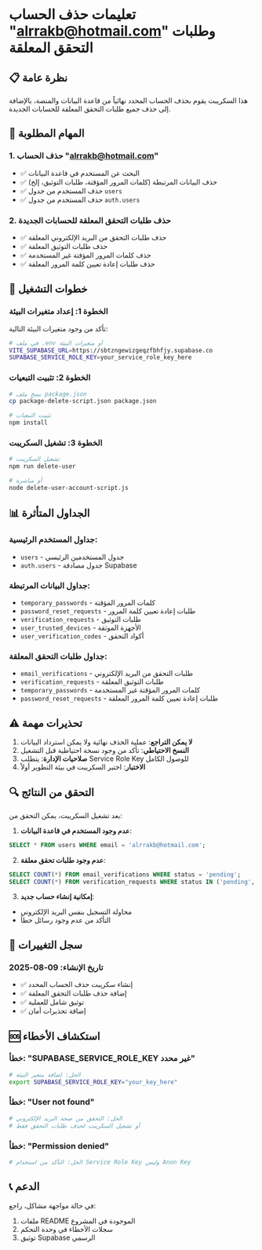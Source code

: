 # تعليمات حذف الحساب "alrrakb@hotmail.com" وطلبات التحقق المعلقة

## 📋 نظرة عامة

هذا السكريبت يقوم بحذف الحساب المحدد نهائياً من قاعدة البيانات والمنصة، بالإضافة إلى حذف جميع طلبات التحقق المعلقة للحسابات الجديدة.

## 🎯 المهام المطلوبة

### 1. حذف الحساب "alrrakb@hotmail.com"
- ✅ البحث عن المستخدم في قاعدة البيانات
- ✅ حذف البيانات المرتبطة (كلمات المرور المؤقتة، طلبات التوثيق، إلخ)
- ✅ حذف المستخدم من جدول `users`
- ✅ حذف المستخدم من جدول `auth.users`

### 2. حذف طلبات التحقق المعلقة للحسابات الجديدة
- ✅ حذف طلبات التحقق من البريد الإلكتروني المعلقة
- ✅ حذف طلبات التوثيق المعلقة
- ✅ حذف كلمات المرور المؤقتة غير المستخدمة
- ✅ حذف طلبات إعادة تعيين كلمة المرور المعلقة

## 🚀 خطوات التشغيل

### الخطوة 1: إعداد متغيرات البيئة

تأكد من وجود متغيرات البيئة التالية:

```bash
# في ملف .env أو متغيرات البيئة
VITE_SUPABASE_URL=https://sbtzngewizgeqzfbhfjy.supabase.co
SUPABASE_SERVICE_ROLE_KEY=your_service_role_key_here
```

### الخطوة 2: تثبيت التبعيات

```bash
# نسخ ملف package.json
cp package-delete-script.json package.json

# تثبيت التبعيات
npm install
```

### الخطوة 3: تشغيل السكريبت

```bash
# تشغيل السكريبت
npm run delete-user

# أو مباشرة
node delete-user-account-script.js
```

## 📊 الجداول المتأثرة

### جداول المستخدم الرئيسية:
- `users` - جدول المستخدمين الرئيسي
- `auth.users` - جدول مصادقة Supabase

### جداول البيانات المرتبطة:
- `temporary_passwords` - كلمات المرور المؤقتة
- `password_reset_requests` - طلبات إعادة تعيين كلمة المرور
- `verification_requests` - طلبات التوثيق
- `user_trusted_devices` - الأجهزة الموثقة
- `user_verification_codes` - أكواد التحقق

### جداول طلبات التحقق المعلقة:
- `email_verifications` - طلبات التحقق من البريد الإلكتروني
- `verification_requests` - طلبات التوثيق المعلقة
- `temporary_passwords` - كلمات المرور المؤقتة غير المستخدمة
- `password_reset_requests` - طلبات إعادة تعيين كلمة المرور المعلقة

## ⚠️ تحذيرات مهمة

1. **لا يمكن التراجع**: عملية الحذف نهائية ولا يمكن استرداد البيانات
2. **النسخ الاحتياطي**: تأكد من وجود نسخة احتياطية قبل التشغيل
3. **صلاحيات الإدارة**: يتطلب Service Role Key للوصول الكامل
4. **الاختبار**: اختبر السكريبت في بيئة التطوير أولاً

## 🔍 التحقق من النتائج

بعد تشغيل السكريبت، يمكن التحقق من:

1. **عدم وجود المستخدم في قاعدة البيانات**:
```sql
SELECT * FROM users WHERE email = 'alrrakb@hotmail.com';
```

2. **عدم وجود طلبات تحقق معلقة**:
```sql
SELECT COUNT(*) FROM email_verifications WHERE status = 'pending';
SELECT COUNT(*) FROM verification_requests WHERE status IN ('pending', 'under_review');
```

3. **إمكانية إنشاء حساب جديد**:
- محاولة التسجيل بنفس البريد الإلكتروني
- التأكد من عدم وجود رسائل خطأ

## 📝 سجل التغييرات

### تاريخ الإنشاء: 09-08-2025
- ✅ إنشاء سكريبت حذف الحساب المحدد
- ✅ إضافة حذف طلبات التحقق المعلقة
- ✅ توثيق شامل للعملية
- ✅ إضافة تحذيرات أمان

## 🆘 استكشاف الأخطاء

### خطأ: "SUPABASE_SERVICE_ROLE_KEY غير محدد"
```bash
# الحل: إضافة متغير البيئة
export SUPABASE_SERVICE_ROLE_KEY="your_key_here"
```

### خطأ: "User not found"
```bash
# الحل: التحقق من صحة البريد الإلكتروني
# أو تشغيل السكريبت لحذف طلبات التحقق فقط
```

### خطأ: "Permission denied"
```bash
# الحل: التأكد من استخدام Service Role Key وليس Anon Key
```

## 📞 الدعم

في حالة مواجهة مشاكل، راجع:
1. ملفات README الموجودة في المشروع
2. سجلات الأخطاء في وحدة التحكم
3. توثيق Supabase الرسمي


